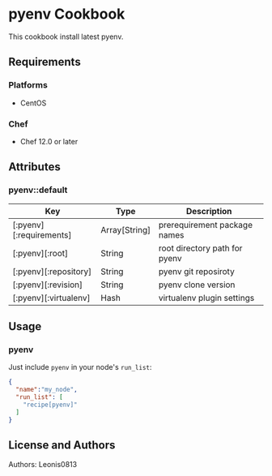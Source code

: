 # pyenv Cookbook

This cookbook install latest pyenv.

## Requirements

### Platforms

- CentOS

### Chef

- Chef 12.0 or later

## Attributes

### pyenv::default

|Key                    |Type         |Description                  |
|-----------------------|-------------|-----------------------------|
|[:pyenv][:requirements]|Array[String]|prerequirement package names |
|[:pyenv][:root]        |String       |root directory path for pyenv|
|[:pyenv][:repository]  |String       |pyenv git reposiroty         |
|[:pyenv][:revision]    |String       |pyenv clone version          |
|[:pyenv][:virtualenv]  |Hash         |virtualenv plugin settings   |

## Usage

### pyenv

Just include `pyenv` in your node's `run_list`:

```json
{
  "name":"my_node",
  "run_list": [
    "recipe[pyenv]"
  ]
}
```

## License and Authors

Authors: Leonis0813
